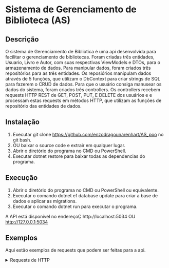 # Sistema de Gerenciamento de Biblioteca (AS)

## Descrição

O sistema de Gerenciamento de Bibliotica é uma api desenvolvida para facilitar o gerenciamento de bibliotecas.
Foram criadas três entidades, Usuario, Livro e Autor, com suas respectivas ViewModels e DTOs, para o armazenamento de dados.
Para manipular dados, foram criados três repositórios para as três entidades. Os reposiórios manipulam dados através de 5 funções,
que utilizam o DbContext para criar strings de SQL para fazerem o CRUD de dados.
Para que o usuário consiga manusear os dados do sistema, foram criados três controllers. Os controllers recebem requests HTTP REST
de GET, POST, PUT, E DELETE dos usuários e e processam estas requests em métodos HTTP, que utilizam as funções de repositório das entidades de dados.
    

## Instalação
1. Executar git clone https://github.com/enzodragounarenhart/AS_poo no git bash.
2. OU baixar o source code e extrair em qualquer lugar.
3. Abrir o diretório do programa no CMD ou PowerShell.
4. Executar dotnet restore para baixar todas as dependencias do programa.

## Execução
1. Abrir o diretório do programa no CMD ou PowerShell ou equivalente.
2. Executar o comando dotnet ef database update para criar a base de dados e aplicar as migrations.
3. Executar o comando dotnet run para executar o programa.

A API está disponível no endereçoÇ http://localhost:5034 OU http://127.0.0.1:5034

## Exemplos
Aqui estão exemplos de requests que podem ser feitas para a api.
<details><summary>Requests de HTTP</summary>
HTTP requests:

    GET:
        127.0.0.1:5034/livro
            Retorna todos os livros cadastrados no banco de dados.
        127.0.0.1:5034/livro/{id}
            Retorna o livro cujo id corresponde ao id escrito no GET request.
            
        127.0.0.1:5034/autor
            Retorna todos os autores cadastrados no banco de dados.
        127.0.0.1:5034/autor/{id}
            Retorna o autor cujo id corresponde ao id escrito no GET request.
        
        127.0.0.1:5034/usuario
            Retorna todos os usuarios cadastrados no banco de dados.
        127.0.0.1:5034/usuario/{id}
            Retorna o usuario cujo id corresponde ao id escrito no GET request.

    POST:
        127.0.0.1:5034/livro
            Insere um livro com dados escritos no body da request, formatado em JSON.
            Exemplo: 
                {
                    "nome": "nome",
                    "paginas": 100,
                    "genero": "genero",
                    "emprestado": 1, correspone se o livro esta emprestado, sendo 0 nao emprestado e 1 emprestado.
                    "ano": 1032,
                    "UsuarioId": 1, corresponde ao id do usuario que esta emprestando o livro, pode ser null.
                }
        
        127.0.0.1:5034/autor
            Insere um autor com dados escritos no body da request, formatado em JSON.
            Exemplo:
                {
                    "nome": "autor",
                    "cpf": "123.456.789-01",
                    "endereco": "Rua nome da rua 100",
                    "contato": "(51)12345-6789"
                }
        
        127.0.0.1:5034/usuario
            Insere um usuario com dados escritos no body da request, formatado em JSON.
            Exemplo:
                {
                    "nome": "usuario",
                    "cpf": "234.567.890-12",
                    "endereco": "Rua nome da rua 100",
                    "contato": "(51)23456-7890"
                }

    PUT:
        127.0.0.1:5034/livro/{id}
            Atualiza o livro cujo id corresponde ao id escrito no PUT request.
            Exemplo:
            {
                "id": 1,         obs.: o id dentro do body do request tem que ser igual ao o id no request
                "nome": "nome romance",
                "paginas": 105,
                "genero": "romance",
                "emprestado": 0,
                "ano": 1990,
                "usuarioId": null
            }

        127.0.0.1:5034/autor/{id}
            Atualiza o autor cujo id corresponde ao id escrito no PUT request.
            Exemplo:
            {
                "id": 1,         obs.: o id dentro do body do request tem que ser igual ao o id no request
                "nome": "autor2",
                "cpf": "333.333.333-33",
                "endereco": "Rua Centro 111",
                "contato": "(51)98765-4321"
            }

        127.0.0.1:5034/usuario/{id}
            Atualiza o usuario cujo id corresponde ao id escrito no PUT request.
            Exemplo:
            {
                "id": 1,         obs.: o id dentro do body do request tem que ser igual ao o id no request
                "nome": "usuario2",
                "cpf": "555777.777.777-77",
                "endereco": "Rua Another 111",
                "contato": "(51)09876-5432"
            }
        127.0.0.1:5034/usuario/{idUsuario}/emprestar/{idLivro}
            Empresta um livro para o usuario especificado

        127.0.0.1:5034/usuario/{idUsuario}/devolver/{idLivro}
            Devolve um usuario especifico livro do usuario especificado


    DELETE:
        127.0.0.1:5034/livro/{id}
            Deleta o livro especificado do banco de dados
        
        127.0.0.1:5034/livro/{id}
            Deleta o livro especificado do banco de dados
        
        127.0.0.1:5034/livro/{id}
            Deleta o livro especificado do banco de dados
</details>
